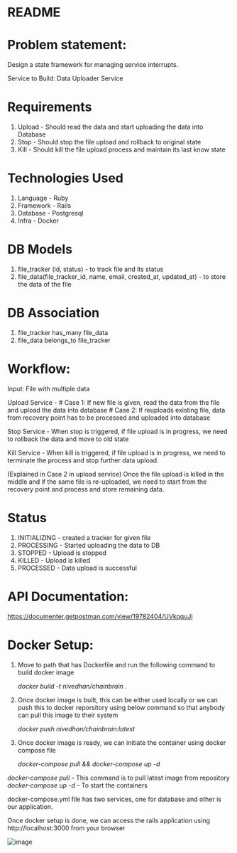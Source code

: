 # README

# Problem statement:

Design a state framework for managing service interrupts.


Service to Build:  Data Uploader Service


# Requirements

1. Upload - Should read the data and start uploading the data into Database
2. Stop   - Should stop the file upload and rollback to original state
3. Kill   - Should kill the file upload process and maintain its last know state


# Technologies Used
1. Language  - Ruby
2. Framework - Rails
3. Database  - Postgresql
4. Infra     - Docker

# DB Models
1. file_tracker (id, status) - to track file and its status
2. file_data(file_tracker_id, name, email, created_at, updated_at) - to store the data of the file

# DB Association

1. file_tracker has_many file_data
2. file_data belongs_to file_tracker

# Workflow:

Input: File with multiple data

Upload Service -  # Case 1: If new file is given, read the data from the file and upload the data into database 
		  # Case 2: If reuploads existing file, data from recovery point has to be processed and uploaded into database

Stop Service   -  When stop is triggered, if file upload is in progress, we need to rollback the data and move to old state

Kill Service   -  When kill is triggered, if file upload is in progress, we need to terminate the process and stop further data upload. 

(Explained in Case 2 in upload service) Once the file upload is killed in the middle and if the same file is re-uploaded, we need to start from the recovery point and process and store remaining data.


# Status

1. INITIALIZING - created a tracker for given file 
2. PROCESSING   - Started uploading the data to DB
3. STOPPED      - Upload is stopped
4. KILLED       - Upload is killed
5. PROCESSED    - Data upload is successful


# API Documentation:

https://documenter.getpostman.com/view/19782404/UVkqquJj

# Docker Setup:

1. Move to path that has Dockerfile and run the following command to build docker image
	
   *docker build -t nivedhan/chainbrain .*

2. Once docker image is built, this can be either used locally or we can push this to docker reporsitory using below command so that anybody can pull this image to their system
  
    *docker push nivedhan/chainbrain:latest*

3. Once docker image is ready, we can initiate the container using docker compose file

    *docker-compose pull && docker-compose up -d*

*docker-compose pull*   - This command is to pull latest image from repository
*docker-compose up -d*  - To start the containers


docker-compose.yml file has two services, one for database and other is our application.  



Once docker setup is done, we can access the rails application using http://localhost:3000 from your browser

![image](https://user-images.githubusercontent.com/42088074/155875737-79d6e50d-b6a4-4e0f-8d4c-34b402eec379.png)




